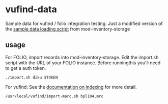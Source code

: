 # vufind-data
Sample data for vufind / folio integration testing. Just a modified version of the [sample data loading script](https://github.com/folio-org/mod-inventory-storage/blob/master/sample-data/import.sh) from mod-inventory-storage

## usage
For FOLIO, import records into mod-inventory-storage. Edit the import.sh script with the URL of your FOLIO instance. Before runningthis you'll need to get a auth token.
```
./import.sh diku $TOKEN
```
For vufind:
See the [documentation on indexing](https://vufind.org/wiki/indexing:marc) for more detail.
```
/usr/local/vufind/import-marc.sh bpl104.mrc
```

